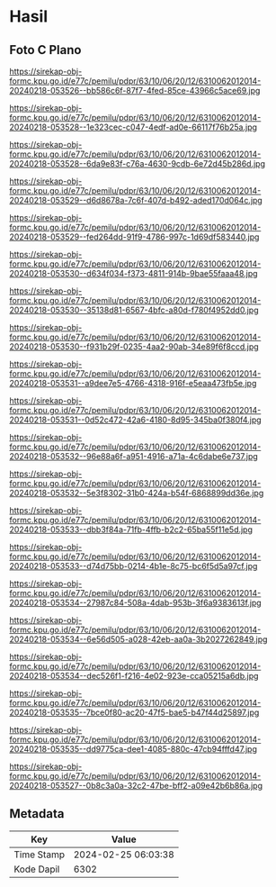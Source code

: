 # Hasil

## Foto C Plano

https://sirekap-obj-formc.kpu.go.id/e77c/pemilu/pdpr/63/10/06/20/12/6310062012014-20240218-053526--bb586c6f-87f7-4fed-85ce-43966c5ace69.jpg

https://sirekap-obj-formc.kpu.go.id/e77c/pemilu/pdpr/63/10/06/20/12/6310062012014-20240218-053528--1e323cec-c047-4edf-ad0e-66117f76b25a.jpg

https://sirekap-obj-formc.kpu.go.id/e77c/pemilu/pdpr/63/10/06/20/12/6310062012014-20240218-053528--6da9e83f-c76a-4630-9cdb-6e72d45b286d.jpg

https://sirekap-obj-formc.kpu.go.id/e77c/pemilu/pdpr/63/10/06/20/12/6310062012014-20240218-053529--d6d8678a-7c6f-407d-b492-aded170d064c.jpg

https://sirekap-obj-formc.kpu.go.id/e77c/pemilu/pdpr/63/10/06/20/12/6310062012014-20240218-053529--fed264dd-91f9-4786-997c-1d69df583440.jpg

https://sirekap-obj-formc.kpu.go.id/e77c/pemilu/pdpr/63/10/06/20/12/6310062012014-20240218-053530--d634f034-f373-4811-914b-9bae55faaa48.jpg

https://sirekap-obj-formc.kpu.go.id/e77c/pemilu/pdpr/63/10/06/20/12/6310062012014-20240218-053530--35138d81-6567-4bfc-a80d-f780f4952dd0.jpg

https://sirekap-obj-formc.kpu.go.id/e77c/pemilu/pdpr/63/10/06/20/12/6310062012014-20240218-053530--f931b29f-0235-4aa2-90ab-34e89f6f8ccd.jpg

https://sirekap-obj-formc.kpu.go.id/e77c/pemilu/pdpr/63/10/06/20/12/6310062012014-20240218-053531--a9dee7e5-4766-4318-916f-e5eaa473fb5e.jpg

https://sirekap-obj-formc.kpu.go.id/e77c/pemilu/pdpr/63/10/06/20/12/6310062012014-20240218-053531--0d52c472-42a6-4180-8d95-345ba0f380f4.jpg

https://sirekap-obj-formc.kpu.go.id/e77c/pemilu/pdpr/63/10/06/20/12/6310062012014-20240218-053532--96e88a6f-a951-4916-a71a-4c6dabe6e737.jpg

https://sirekap-obj-formc.kpu.go.id/e77c/pemilu/pdpr/63/10/06/20/12/6310062012014-20240218-053532--5e3f8302-31b0-424a-b54f-6868899dd36e.jpg

https://sirekap-obj-formc.kpu.go.id/e77c/pemilu/pdpr/63/10/06/20/12/6310062012014-20240218-053533--dbb3f84a-71fb-4ffb-b2c2-65ba55f11e5d.jpg

https://sirekap-obj-formc.kpu.go.id/e77c/pemilu/pdpr/63/10/06/20/12/6310062012014-20240218-053533--d74d75bb-0214-4b1e-8c75-bc6f5d5a97cf.jpg

https://sirekap-obj-formc.kpu.go.id/e77c/pemilu/pdpr/63/10/06/20/12/6310062012014-20240218-053534--27987c84-508a-4dab-953b-3f6a9383613f.jpg

https://sirekap-obj-formc.kpu.go.id/e77c/pemilu/pdpr/63/10/06/20/12/6310062012014-20240218-053534--6e56d505-a028-42eb-aa0a-3b2027262849.jpg

https://sirekap-obj-formc.kpu.go.id/e77c/pemilu/pdpr/63/10/06/20/12/6310062012014-20240218-053534--dec526f1-f216-4e02-923e-cca05215a6db.jpg

https://sirekap-obj-formc.kpu.go.id/e77c/pemilu/pdpr/63/10/06/20/12/6310062012014-20240218-053535--7bce0f80-ac20-47f5-bae5-b47f44d25897.jpg

https://sirekap-obj-formc.kpu.go.id/e77c/pemilu/pdpr/63/10/06/20/12/6310062012014-20240218-053535--dd9775ca-dee1-4085-880c-47cb94fffd47.jpg

https://sirekap-obj-formc.kpu.go.id/e77c/pemilu/pdpr/63/10/06/20/12/6310062012014-20240218-053527--0b8c3a0a-32c2-47be-bff2-a09e42b6b86a.jpg


## Metadata

| Key        | Value               |
| ---------- | ------------------- |
| Time Stamp | 2024-02-25 06:03:38 |
| Kode Dapil | 6302                |



